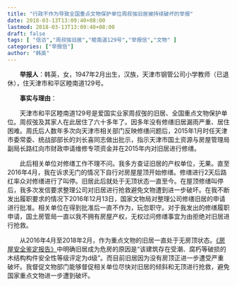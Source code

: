 ```yaml
---
title: "行政不作为导致全国重点文物保护单位周叔弢旧居被持续破坏的举报"
date: 2018-03-13T13:09:40+08:00
lastmod: 2018-03-13T13:09:40+08:00
draft: false
tags: [ "信访","周叔弢旧居","睦南道129号","举报信","文物" ]
categories: ["举报信"]
author: "韩英"
---
```


&emsp;&emsp;**举报人**：韩英，女，1947年2月出生，汉族，天津市钢管公司小学教师（已退休），住天津市和平区睦南道129号。

&emsp;&emsp;**事实与理由**：

&emsp;&emsp;天津市和平区睦南道129号是爱国实业家周叔弢的旧居、全国重点文物保护单位。周叔弢及其家人在此居住了六十多年了。因多年没有修缮旧居漏雨严重、居住困难。周氏后人数年多次向天津市相关部门反映修缮问题后，2015年1月时任天津市委常委、统战部部长的刘长喜同志做出批示，指示天津市国土资源与房屋管理局副局长路红向市财政申请维修专项资金并在2015年内对旧居进行修缮。

&emsp;&emsp;此后相关单位对修缮工作不理不问。我多方查证旧居的产权单位，无果。直至2016年4月，我在诉求无门的情况下自行对房屋屋顶开始修缮。修缮进行2天后路红率众对修缮进行了叫停。旧居此后就处于无顶状态一直至今。在屋顶修缮叫停后，我多次发信要求整理公司对旧居进行抢救避免文物遭到进一步破坏。在我不断发出履职要求的情况下2016年12月13日，国家文物局对整理公司修缮旧居的申请进行批准。相关单位在得到批准后一直不作为，玩忽职守。对于我发出的修缮履职申请，国土房管局一直以我不拥有房屋产权，无权过问修缮事宜为由拒绝对旧居进行抢救。

&emsp;&emsp;从2016年4月至2018年2月，作为重点文物的旧居一直处于无房顶状态。[《房屋安全鉴定报告》](../../pdf/2016-12-19-房屋鉴定.pdf)中明确旧居成为危房的原因是“该建筑存在受潮、腐朽等破损的木结构构件安全性等级评定为d级”。而目前旧居因为没有房顶正进一步遭受严重破坏。我督促文物部门能够督促相关单位尽快对旧居的倾斜和无顶进行抢救，避免国家重点文物进一步遭到破坏。
